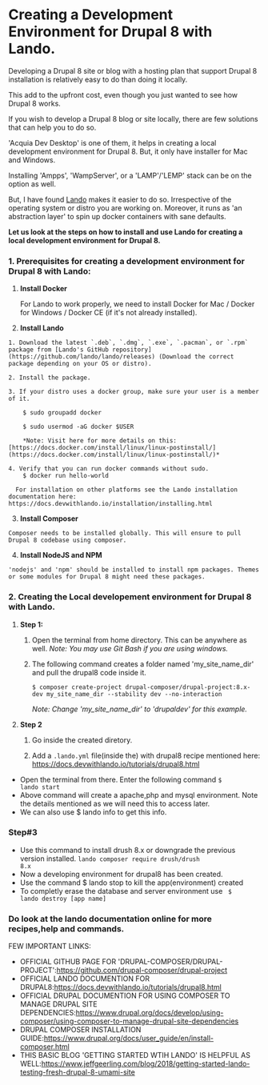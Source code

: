 # Creating a Development Environment for Drupal 8 with Lando.
Developing a Drupal 8 site or blog with a hosting plan that support Drupal 8 installation is relatively easy to do than doing it locally.

This add to the upfront cost, even though you just wanted to see how Drupal 8 works.


If you wish to develop a Drupal 8 blog or site locally, there are few solutions that can help you to do so.


'Acquia Dev Desktop' is one of them, it helps in creating a local development environment for Drupal 8. But, it only have installer for Mac and Windows.

Installing 'Ampps', 'WampServer', or a 'LAMP'/'LEMP' stack can be on the option as well.

But, I have found [Lando](https://docs.devwithlando.io/) makes it easier to do so. Irrespective of the operating system or distro you are working on.
Moreover, it runs as 'an abstraction layer' to spin up docker containers with sane defaults.

**Let us look at the steps on how to install and use Lando for creating a local development environment for Drupal 8.**

### 1. Prerequisites for creating a development environment for Drupal 8 with Lando:

 1. **Install Docker**

	For Lando to work properly, we need to install Docker for Mac / Docker for Windows / Docker CE (if it's not already installed).

  2. **Install Lando**

	1. Download the latest `.deb`, `.dmg`, `.exe`, `.pacman`, or `.rpm` package from [Lando's GitHub repository](https://github.com/lando/lando/releases) (Download the correct package depending on your OS or distro).

	2. Install the package.

	3. If your distro uses a docker group, make sure your user is a member of it.
		
		$ sudo groupadd docker
		
		$ sudo usermod -aG docker $USER
	
	    *Note: Visit here for more details on this: [https://docs.docker.com/install/linux/linux-postinstall/](https://docs.docker.com/install/linux/linux-postinstall/)*
	 
	4. Verify that you can run docker commands without sudo.
		$ docker run hello-world

      For installation on other platforms see the Lando installation documentation here: https://docs.devwithlando.io/installation/installing.html

  3. **Install Composer**
  
  	Composer needs to be installed globally. This will ensure to pull Drupal 8 codebase using composer.
  	
  4. **Install NodeJS and NPM**

	'nodejs' and 'npm' should be installed to install npm packages. Themes or some modules for Drupal 8 might need these packages.

### 2. Creating the Local developement environment for Drupal 8 with Lando.

 1. **Step 1:**
 	1. Open the terminal from home directory. This can be anywhere as well.
 	*Note: You may use Git Bash if you are using windows.*
 	
	2. The following command creates a folder named 'my_site_name_dir' and pull the drupal8 code inside it.
	
		`$ composer create-project drupal-composer/drupal-project:8.x-dev my_site_name_dir --stability dev --no-interaction`
	 
 	     *Note: Change 'my_site_name_dir' to 'drupaldev' for this example.*

 2. **Step 2**
	1. Go inside the created diretory.
	
	2. Add a `.lando.yml` file(inside the) with drupal8 recipe mentioned here: https://docs.devwithlando.io/tutorials/drupal8.html
- Open the terminal from there. Enter the following command
<code>$ lando start</code>
- Above command will create a apache,php and mysql environment. Note the details mentioned as we will need this to access later.
- We can also use $ lando info to get this info.

 ### Step#3
- Use this command to install drush 8.x or downgrade the previous version installed.
<code>lando composer require drush/drush 8.x</code>
- Now a developing environment for drupal8 has been created.
- Use the command $ lando stop to kill the app(environment) created
- To completly erase the database and server environment use <code> $ lando destroy [app name] </code>

 ### Do look at the lando documentation online for more recipes,help and commands.

 FEW IMPORTANT LINKS:
- OFFICIAL GITHUB PAGE FOR 'DRUPAL-COMPOSER/DRUPAL-PROJECT':https://github.com/drupal-composer/drupal-project
- OFFICIAL LANDO DOCUMENTION FOR DRUPAL8:https://docs.devwithlando.io/tutorials/drupal8.html
- OFFICIAL DRUPAL DOCUMENTION FOR USING COMPOSER TO MANAGE DRUPAL SITE DEPENDENCIES:https://www.drupal.org/docs/develop/using-composer/using-composer-to-manage-drupal-site-dependencies
- DRUPAL COMPOSER INSTALLATION GUIDE:https://www.drupal.org/docs/user_guide/en/install-composer.html
- THIS BASIC BLOG 'GETTING STARTED WTIH LANDO' IS HELPFUL AS WELL:https://www.jeffgeerling.com/blog/2018/getting-started-lando-testing-fresh-drupal-8-umami-site
